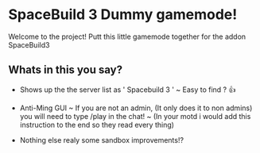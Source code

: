 SpaceBuild 3 Dummy gamemode!
============================

Welcome to the project! Putt this little gamemode together for the addon SpaceBuild3

Whats in this you say?
-

- Shows up the the server list as ' Spacebuild 3 '
~ Easy to find ? :+1:

- Anti-Ming GUI
~ If you are not an admin, (It only does it to non admins)
you will need to type /play in the chat!
~ (In your motd i would add this instruction to the end so they read every thing)

- Nothing else realy some sandbox improvements!?
